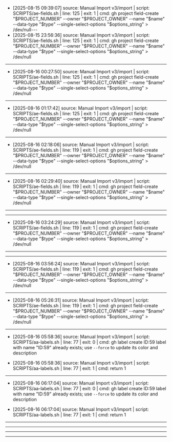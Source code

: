 - [2025-08-15 09:39:07] source: Manual Import v3/import | script: SCRIPTS/ae-fields.sh | line: 125 | exit: 1 | cmd: gh project field-create "$PROJECT_NUMBER" --owner "$PROJECT_OWNER" --name "$name" --data-type "$type" --single-select-options "$options_string" > /dev/null---
- [2025-08-15 23:56:36] source: Manual Import v3/import | script: SCRIPTS/ae-fields.sh | line: 125 | exit: 1 | cmd: gh project field-create "$PROJECT_NUMBER" --owner "$PROJECT_OWNER" --name "$name" --data-type "$type" --single-select-options "$options_string" > /dev/null

---
- [2025-08-16 00:27:50] source: Manual Import v3/import | script: SCRIPTS/ae-fields.sh | line: 125 | exit: 1 | cmd: gh project field-create "$PROJECT_NUMBER" --owner "$PROJECT_OWNER" --name "$name" --data-type "$type" --single-select-options "$options_string" > /dev/null

---

- [2025-08-16 01:17:42] source: Manual Import v3/import | script: SCRIPTS/ae-fields.sh | line: 125 | exit: 1 | cmd: gh project field-create "$PROJECT_NUMBER" --owner "$PROJECT_OWNER" --name "$name" --data-type "$type" --single-select-options "$options_string" > /dev/null

----

-  [2025-08-16 02:18:06] source: Manual Import v3/import | script: SCRIPTS/ae-fields.sh | line: 119 | exit: 1 | cmd: gh project field-create "$PROJECT_NUMBER" --owner "$PROJECT_OWNER" --name "$name" --data-type "$type" --single-select-options "$options_string" > /dev/null

-----
- [2025-08-16 02:29:40] source: Manual Import v3/import | script: SCRIPTS/ae-fields.sh | line: 119 | exit: 1 | cmd: gh project field-create "$PROJECT_NUMBER" --owner "$PROJECT_OWNER" --name "$name" --data-type "$type" --single-select-options "$options_string" > /dev/null

---
---
- [2025-08-16 03:24:29] source: Manual Import v3/import | script: SCRIPTS/ae-fields.sh | line: 119 | exit: 1 | cmd: gh project field-create "$PROJECT_NUMBER" --owner "$PROJECT_OWNER" --name "$name" --data-type "$type" --single-select-options "$options_string" > /dev/null

---
---
- [2025-08-16 03:56:24] source: Manual Import v3/import | script: SCRIPTS/ae-fields.sh | line: 119 | exit: 1 | cmd: gh project field-create "$PROJECT_NUMBER" --owner "$PROJECT_OWNER" --name "$name" --data-type "$type" --single-select-options "$options_string" > /dev/null

---
- [2025-08-16 05:26:31] source: Manual Import v3/import | script: SCRIPTS/ae-fields.sh | line: 119 | exit: 1 | cmd: gh project field-create "$PROJECT_NUMBER" --owner "$PROJECT_OWNER" --name "$name" --data-type "$type" --single-select-options "$options_string" > /dev/null

---
- [2025-08-16 05:58:36] source: Manual Import v3/import | script: SCRIPTS/aa-labels.sh | line: 77 | exit: 0 | cmd: gh label create ID:59
label with name "ID:59" already exists; use `--force` to update its color and description

- [2025-08-16 05:58:36] source: Manual Import v3/import | script: SCRIPTS/aa-labels.sh | line: 77 | exit: 1 | cmd: return 1

---
- [2025-08-16 06:17:04] source: Manual Import v3/import | script: SCRIPTS/aa-labels.sh | line: 77 | exit: 0 | cmd: gh label create ID:59
label with name "ID:59" already exists; use `--force` to update its color and description

- [2025-08-16 06:17:04] source: Manual Import v3/import | script: SCRIPTS/aa-labels.sh | line: 77 | exit: 1 | cmd: return 1

---
---
---
---
